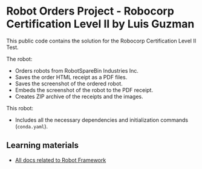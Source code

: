 #   Robot Orders Project - Robocorp Certification Level II by Luis Guzman

This public code contains the solution for the Robocorp Certification Level II Test.

The robot:
- Orders robots from RobotSpareBin Industries Inc.
- Saves the order HTML receipt as a PDF files.
- Saves the screenshot of the ordered robot.
- Embeds the screenshot of the robot to the PDF receipt.
- Creates ZIP archive of the receipts and the images.

This robot:

- Includes all the necessary dependencies and initialization commands (`conda.yaml`).

## Learning materials

- [All docs related to Robot Framework](https://robocorp.com/docs/languages-and-frameworks/robot-framework)
